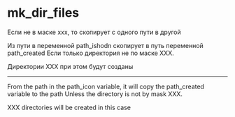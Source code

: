 # mk_dir_files
Если не в маске xxx, то скопирует с одного пути в другой

Из пути в переменной path_ishodn
скопирует в путь переменной path_created
Если только директория не по маске XXX.

Директории XXX при этом будут созданы

-----------------------------------------

From the path in the path_icon variable, it will
copy the path_created variable to the path
Unless the directory is not by mask XXX.

XXX directories will be created in this case
